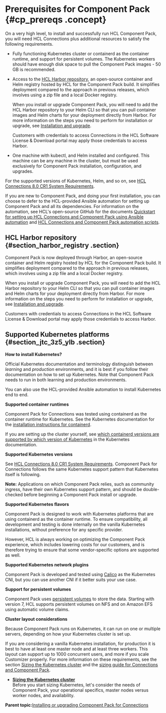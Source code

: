 # Prerequisites for Component Pack {#cp_prereqs .concept}

On a very high level, to install and successfully run HCL Component Pack, you will need HCL Connections plus additional resources to satisfy the following requirements.

-   Fully functioning Kubernetes cluster or containerd as the container runtime, and support for persistent volumes. The Kubernetes workers should have enough disk space to pull the Component Pack images - 50 GB is recommended.
-   Access to the [HCL Harbor repository](https://hclcr.io/harbor/projects/15/repositories), an open-source container and Helm registry hosted by HCL for the Component Pack build. It simplifies deployment compared to the approach in previous releases, which involves using a zip file and a local Docker registry.

    When you install or upgrade Component Pack, you will need to add the HCL Harbor repository to your Helm CLI so that you can pull container images and Helm charts for your deployment directly from Harbor. For more information on the steps you need to perform for installation or upgrade, see [Installation and upgrade](../install/cp_install_upgrade_container.md).
    
    Customers with credentials to access Connections in the HCL Software License & Download portal may apply those credentials to access Harbor.
-   One machine with kubectl, and Helm installed and configured. This machine can be any machine in the cluster, but must be used exclusively for Component Pack installation, configuration, and upgrades.

For the supported versions of Kubernetes, Helm, and so on, see [HCL Connections 8.0 CR1 System Requirements](https://support.hcltechsw.com/csm?id=kb_article&sysparm_article=KB0073654).

If you are new to Component Pack, and doing your first installation, you can choose to defer to the HCL-provided Ansible automation for setting up Component Pack and all its dependencies. For information on the automation, see HCL's open-source GitHub for the documents [Quickstart for setting up HCL Connections and Component Pack using Ansible automation](https://github.com/HCL-TECH-SOFTWARE/connections-automation/blob/main/documentation/QUICKSTART.md) and [HCL Connections and Component Pack automation scripts](https://github.com/HCL-TECH-SOFTWARE/connections-automation/blob/main/README.md).

## HCL Harbor repository {#section_harbor_registry .section}

Component Pack is now deployed through Harbor, an open-source container and Helm registry hosted by HCL for the Component Pack build. It simplifies deployment compared to the approach in previous releases, which involves using a zip file and a local Docker registry.

When you install or upgrade Component Pack, you will need to add the HCL Harbor repository to your Helm CLI so that you can pull container images and Helm charts for your deployment directly from Harbor. For more information on the steps you need to perform for installation or upgrade, see [Installation and upgrade](../install/cp_install_upgrade_container.md).
    
Customers with credentials to access Connections in the HCL Software License & Download portal may apply those credentials to access Harbor.

## Supported Kubernetes platforms {#section_jtc_3z5_ylb .section}

**How to install Kubernetes?**

Official Kubernetes documentation and terminology distinguish between *learning* and *production* environments, and it is best if you follow their documentation on how to set up Kubernetes. Note that Component Pack needs to run in both learning and production environments.

You can also use the HCL-provided Ansible automation to install Kubernetes end to end.

**Supported container runtimes**

Component Pack for Connections was tested using containerd as the container runtime for Kubernetes. See the Kubernetes documentation for the [installation instructions for containerd](https://kubernetes.io/docs/setup/production-environment/container-runtimes/).

If you are setting up the cluster yourself, see [which containerd versions are supported by which version of Kubernetes](https://containerd.io/releases/#kubernetes-support) in the Kubernetes documentation.

**Supported Kubernetes versions**

See [HCL Connections 8.0 CR1 System Requirements](https://support.hcltechsw.com/csm?id=kb_article&sysparm_article=KB0073654). Component Pack for Connections follows the same Kubernetes support pattern that Kubernetes itself is following.

 **Note:** Applications on which Component Pack relies, such as community ingress, have their own Kubernetes support pattern, and should be double-checked before beginning a Component Pack install or upgrade.

**Supported Kubernetes flavors**

Component Pack is designed to work with Kubernetes platforms that are using containerd as the container runtime. To ensure compatibility, all development and testing is done internally on the vanilla Kubernetes installations, without preference for any specific provider.

However, HCL is always working on optimizing the Component Pack experience, which includes lowering costs for our customers, and is therefore trying to ensure that some vendor-specific options are supported as well.

**Supported Kubernetes network plugins**

Component Pack is developed and tested using [Calico](https://docs.projectcalico.org/getting-started/kubernetes/) as the Kubernetes CNI, but you can use another CNI if it better suits your use case.

**Support for persistent volumes**

Component Pack uses [persistent volumes](https://kubernetes.io/docs/concepts/storage/persistent-volumes/) to store the data. Starting with version 7, HCL supports persistent volumes on NFS and on Amazon EFS using automatic volume claims.

**Cluster layout considerations**

Because Component Pack runs on Kubernetes, it can run on one or multiple servers, depending on how your Kubernetes cluster is set up.

If you are considering a vanilla Kubernetes installation, for production it is best to have at least one master node and at least three workers. This layout can support up to 1000 concurrent users, and more if you scale Customizer properly. For more information on these requirements, see the section [Sizing the Kubernetes cluster](cp_sizing_kubernetes_container.md) and the [sizing guide for Connections and Component Pack](https://opensource.hcltechsw.com/connections-doc/guide_me/how_to_guides/connections8_sizing_guide.pdf).

-   **[Sizing the Kubernetes cluster](../install/cp_sizing_kubernetes_container.md)**  
Before you start sizing Kubernetes, let's consider the needs of Component Pack, your operational specifics, master nodes versus worker nodes, and availability.

**Parent topic:**[Installing or upgrading Component Pack for Connections](../install/cp_install_config_intro.md)

